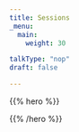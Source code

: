 ```yaml
---
title: Sessions
_menu:
  main:
    weight: 30

talkType: "nop"
draft: false

---
```


{{% hero %}}

<!-- TODO: filter and search -->

{{% /hero %}}

